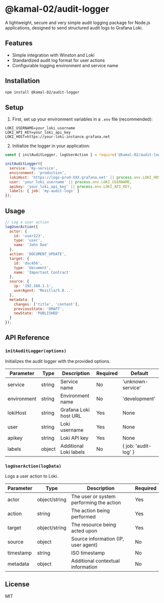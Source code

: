 # @kamal-02/audit-logger

A lightweight, secure and very simple audit logging package for Node.js applications, designed to send structured audit logs to Grafana Loki.

## Features

- Simple integration with Winston and Loki
- Standardized audit log format for user actions
- Configurable logging environment and service name

## Installation

```bash
npm install @kamal-02/audit-logger
```

## Setup

1. First, set up your environment variables in a `.env` file (recommended):

```
LOKI_USERNAME=your_loki_username
LOKI_API_KEY=your_loki_api_key
LOKI_HOST=https://your-loki-instance.grafana.net
```

2. Initialize the logger in your application:

```javascript
const { initAuditLogger, logUserAction } = require('@kamal-02/audit-logger');

initAuditLogger({
  service: 'my-service',
  environment: 'production',
  lokiHost: 'https://logs-prod-XXX.grafana.net' || process.env.LOKI_HOST,
  user: 'your_loki_username' || process.env.LOKI_USERNAME,
  apikey: 'your_loki_api_key' || process.env.LOKI_API_KEY,
  labels: { job: 'my-audit-logs' }
});
```

## Usage

```javascript
// Log a user action
logUserAction({
  actor: {
    id: 'user123',
    type: 'user',
    name: 'John Doe'
  },
  action: 'DOCUMENT_UPDATE',
  target: {
    id: 'doc456',
    type: 'document',
    name: 'Important Contract'
  },
  source: {
    ip: '192.168.1.1',
    userAgent: 'Mozilla/5.0...'
  },
  metadata: {
    changes: ['title', 'content'],
    previousState: 'DRAFT',
    newState: 'PUBLISHED'
  }
});
```

## API Reference

### `initAuditLogger(options)`

Initializes the audit logger with the provided options.

| Parameter   | Type   | Description | Required | Default |
|-------------|--------|-------------|----------|---------|
| service     | string | Service name | No | 'unknown-service' |
| environment | string | Environment name | No | 'development' |
| lokiHost    | string | Grafana Loki host URL | Yes | None |
| user        | string | Loki username | Yes | None |
| apikey      | string | Loki API key | Yes | None |
| labels      | object | Additional Loki labels | No | { job: 'audit-log' } |

### `logUserAction(logData)`

Logs a user action to Loki.

| Parameter | Type | Description | Required |
|-----------|------|-------------|----------|
| actor | object/string | The user or system performing the action | Yes |
| action | string | The action being performed | Yes |
| target | object/string | The resource being acted upon | Yes |
| source | object | Source information (IP, user agent) | No |
| timestamp | string | ISO timestamp | No |
| metadata | object | Additional contextual information | No |

## License

MIT